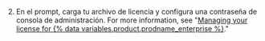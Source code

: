 2. En el prompt, carga tu archivo de licencia y configura una contraseña de consola de administración. For more information, see "[Managing your license for {% data variables.product.prodname_enterprise %}](/billing/managing-your-license-for-github-enterprise)."
